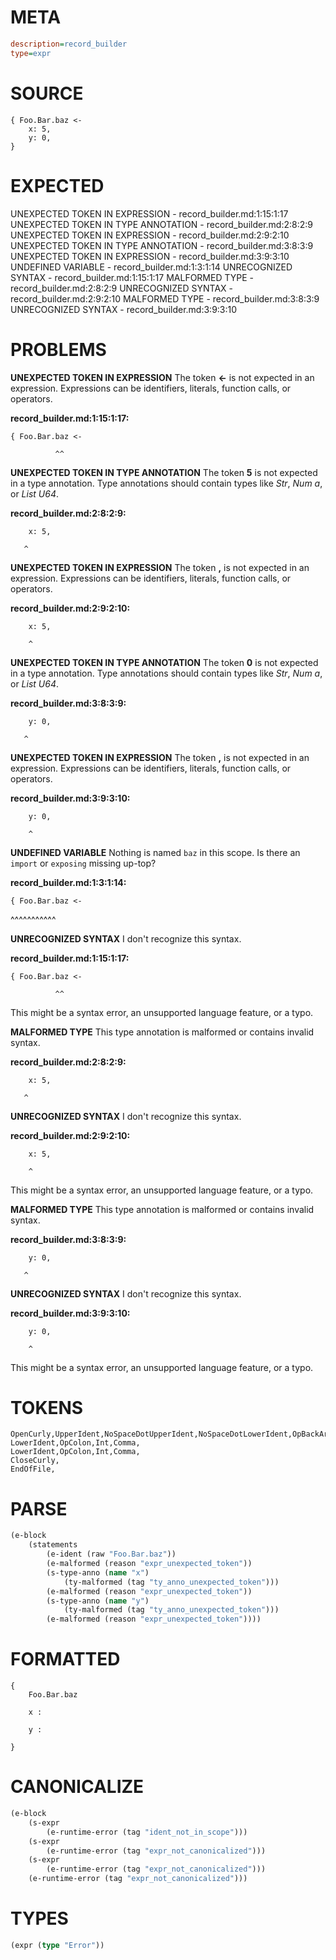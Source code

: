 # META
~~~ini
description=record_builder
type=expr
~~~
# SOURCE
~~~roc
{ Foo.Bar.baz <-
    x: 5,
    y: 0,
}
~~~
# EXPECTED
UNEXPECTED TOKEN IN EXPRESSION - record_builder.md:1:15:1:17
UNEXPECTED TOKEN IN TYPE ANNOTATION - record_builder.md:2:8:2:9
UNEXPECTED TOKEN IN EXPRESSION - record_builder.md:2:9:2:10
UNEXPECTED TOKEN IN TYPE ANNOTATION - record_builder.md:3:8:3:9
UNEXPECTED TOKEN IN EXPRESSION - record_builder.md:3:9:3:10
UNDEFINED VARIABLE - record_builder.md:1:3:1:14
UNRECOGNIZED SYNTAX - record_builder.md:1:15:1:17
MALFORMED TYPE - record_builder.md:2:8:2:9
UNRECOGNIZED SYNTAX - record_builder.md:2:9:2:10
MALFORMED TYPE - record_builder.md:3:8:3:9
UNRECOGNIZED SYNTAX - record_builder.md:3:9:3:10
# PROBLEMS
**UNEXPECTED TOKEN IN EXPRESSION**
The token **<-** is not expected in an expression.
Expressions can be identifiers, literals, function calls, or operators.

**record_builder.md:1:15:1:17:**
```roc
{ Foo.Bar.baz <-
```
              ^^


**UNEXPECTED TOKEN IN TYPE ANNOTATION**
The token **5** is not expected in a type annotation.
Type annotations should contain types like _Str_, _Num a_, or _List U64_.

**record_builder.md:2:8:2:9:**
```roc
    x: 5,
```
       ^


**UNEXPECTED TOKEN IN EXPRESSION**
The token **,** is not expected in an expression.
Expressions can be identifiers, literals, function calls, or operators.

**record_builder.md:2:9:2:10:**
```roc
    x: 5,
```
        ^


**UNEXPECTED TOKEN IN TYPE ANNOTATION**
The token **0** is not expected in a type annotation.
Type annotations should contain types like _Str_, _Num a_, or _List U64_.

**record_builder.md:3:8:3:9:**
```roc
    y: 0,
```
       ^


**UNEXPECTED TOKEN IN EXPRESSION**
The token **,** is not expected in an expression.
Expressions can be identifiers, literals, function calls, or operators.

**record_builder.md:3:9:3:10:**
```roc
    y: 0,
```
        ^


**UNDEFINED VARIABLE**
Nothing is named `baz` in this scope.
Is there an `import` or `exposing` missing up-top?

**record_builder.md:1:3:1:14:**
```roc
{ Foo.Bar.baz <-
```
  ^^^^^^^^^^^


**UNRECOGNIZED SYNTAX**
I don't recognize this syntax.

**record_builder.md:1:15:1:17:**
```roc
{ Foo.Bar.baz <-
```
              ^^

This might be a syntax error, an unsupported language feature, or a typo.

**MALFORMED TYPE**
This type annotation is malformed or contains invalid syntax.

**record_builder.md:2:8:2:9:**
```roc
    x: 5,
```
       ^


**UNRECOGNIZED SYNTAX**
I don't recognize this syntax.

**record_builder.md:2:9:2:10:**
```roc
    x: 5,
```
        ^

This might be a syntax error, an unsupported language feature, or a typo.

**MALFORMED TYPE**
This type annotation is malformed or contains invalid syntax.

**record_builder.md:3:8:3:9:**
```roc
    y: 0,
```
       ^


**UNRECOGNIZED SYNTAX**
I don't recognize this syntax.

**record_builder.md:3:9:3:10:**
```roc
    y: 0,
```
        ^

This might be a syntax error, an unsupported language feature, or a typo.

# TOKENS
~~~zig
OpenCurly,UpperIdent,NoSpaceDotUpperIdent,NoSpaceDotLowerIdent,OpBackArrow,
LowerIdent,OpColon,Int,Comma,
LowerIdent,OpColon,Int,Comma,
CloseCurly,
EndOfFile,
~~~
# PARSE
~~~clojure
(e-block
	(statements
		(e-ident (raw "Foo.Bar.baz"))
		(e-malformed (reason "expr_unexpected_token"))
		(s-type-anno (name "x")
			(ty-malformed (tag "ty_anno_unexpected_token")))
		(e-malformed (reason "expr_unexpected_token"))
		(s-type-anno (name "y")
			(ty-malformed (tag "ty_anno_unexpected_token")))
		(e-malformed (reason "expr_unexpected_token"))))
~~~
# FORMATTED
~~~roc
{
	Foo.Bar.baz
	
	x : 
	
	y : 
	
}
~~~
# CANONICALIZE
~~~clojure
(e-block
	(s-expr
		(e-runtime-error (tag "ident_not_in_scope")))
	(s-expr
		(e-runtime-error (tag "expr_not_canonicalized")))
	(s-expr
		(e-runtime-error (tag "expr_not_canonicalized")))
	(e-runtime-error (tag "expr_not_canonicalized")))
~~~
# TYPES
~~~clojure
(expr (type "Error"))
~~~
